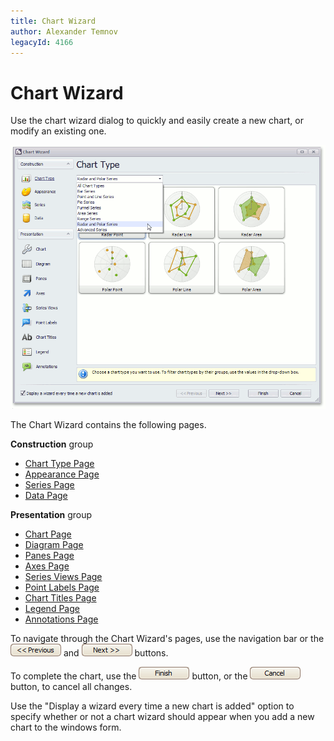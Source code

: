 ```yaml
---
title: Chart Wizard
author: Alexander Temnov
legacyId: 4166
---
```

# Chart Wizard
Use the chart wizard dialog to quickly and easily create a new chart, or modify an existing one.

![ChartWizard_0](../../images/img7239.png)

The Chart Wizard contains the following pages.

**Construction** group
* [Chart Type Page](chart-wizard/chart-type-page.md)
* [Appearance Page](chart-wizard/appearance-page.md)
* [Series Page](chart-wizard/series-page.md)
* [Data Page](chart-wizard/data-page.md)

**Presentation** group
* [Chart Page](chart-wizard/chart-page.md)
* [Diagram Page](chart-wizard/diagram-page.md)
* [Panes Page](chart-wizard/panes-page.md)
* [Axes Page](chart-wizard/axes-page.md)
* [Series Views Page](chart-wizard/series-views-page.md)
* [Point Labels Page](chart-wizard/point-labels-page.md)
* [Chart Titles Page](chart-wizard/chart-titles-page.md)
* [Legend Page](chart-wizard/legend-page.md)
* [Annotations Page](chart-wizard/annotations-page.md)

To navigate through the Chart Wizard's pages, use the navigation bar or the ![ChartWizard_previous](../../images/img7352.png) and ![ChartWizard_next](../../images/img7250.png) buttons.

To complete the chart, use the ![ChartWizard_finish](../../images/img7251.png) button,  or the ![ChartWizard_cancel](../../images/img7353.png) button, to cancel all changes.

Use the "Display a wizard every time a new chart is added" option to specify whether or not a chart wizard should appear when you add  a new chart to the windows form.